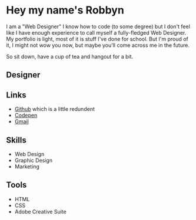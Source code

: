 # Hey my name's Robbyn

I am a "Web Designer" I know how to code (to some degree) but I don't feel like I have enough experience to call myself a fully-fledged Web Designer. 
My portfolio is light, most of it is stuff I've done for school. But I'm proud of it, I might not wow you now, but maybe you'll come across me in the future.

So sit down, have a cup of tea and hangout for a bit.


## Designer
## Links
* [Github](https://github.com/Robbynito/Robbynito) which is a little redundent
* [Codepen](codepen.io/Robbyn-Yeager)
* [Gmail](robbynito@gmail.com)

## Skills
* Web Design
* Graphic Design
* Marketing

## Tools
* HTML
* CSS
* Adobe Creative Suite
